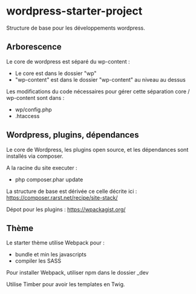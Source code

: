 # wordpress-starter-project

Structure de base pour les développements wordpress.

## Arborescence
Le core de wordpress est séparé du wp-content :
* Le core est dans le dossier "wp"
* "wp-content" est dans le dossier "wp-content" au niveau au dessus 

Les modifications du code nécessaires pour gérer cette séparation core / wp-content sont dans :
* wp/config.php
* .htaccess

## Wordpress, plugins, dépendances
Le core de Wordpress, les plugins open source, et les dépendances sont installés via composer.

A la racine du site executer :
* php composer.phar update

La structure de base est dérivée ce celle décrite ici : https://composer.rarst.net/recipe/site-stack/

Dépot pour les plugins : https://wpackagist.org/

## Thème
Le starter thème utilise Webpack pour :
* bundle et min les javascripts
* compiler les SASS

Pour installer Webpack, utiliser npm dans le dossier _dev

Utilise Timber pour avoir les templates en Twig.

